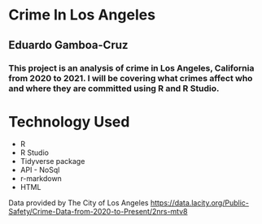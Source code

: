 # Crime In Los Angeles
## Eduardo Gamboa-Cruz
### This project is an analysis of crime in Los Angeles, California from 2020 to 2021. I will be covering what crimes affect who and where they are committed using R and R Studio.

# Technology Used
* R
* R Studio
* Tidyverse package
* API - NoSql
* r-markdown 
* HTML

 Data provided by The City of Los Angeles
 https://data.lacity.org/Public-Safety/Crime-Data-from-2020-to-Present/2nrs-mtv8

